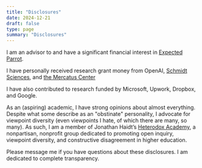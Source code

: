 ```yaml
---
title: "Disclosures"
date: 2024-12-21
draft: false
type: page
summary: "Disclosures"
---
```


I am an advisor to and have a significant financial interest in [Expected Parrot](https://www.expectedparrot.com/).

I have personally received research grant money from OpenAI, [Schmidt Sciences](https://www.schmidtsciences.org/), and [the Mercatus Center](https://www.mercatus.org/)

I have also contributed to research funded by Microsoft, Upwork, Dropbox, and Google.

As an (aspiring) academic, I have strong opinions about almost everything. Despite what some describe as an "obstinate" personality, I advocate for viewpoint diversity (even viewpoints I hate, of which there are many, so many). As such, I am a member of Jonathan Haidt’s [Heterodox Academy](https://heterodoxacademy.org), a nonpartisan, nonprofit group dedicated to promoting open inquiry, viewpoint diversity, and constructive disagreement in higher education.
   
Please message me if you have questions about these disclosures. I am dedicated to complete transparency.

